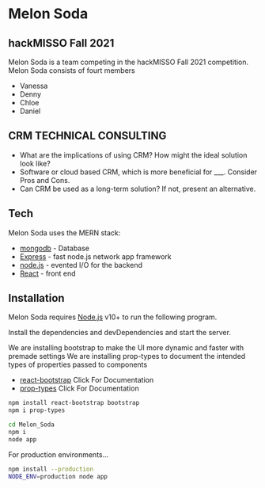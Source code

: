 # Melon Soda
## hackMISSO Fall 2021

Melon Soda is a team competing in the hackMISSO Fall 2021 competition.
Melon Soda consists of fourt members

- Vanessa  
- Denny
- Chloe
- Daniel

## CRM TECHNICAL CONSULTING
- What are the implications of using CRM? How might the ideal solution look like?
- Software or cloud based CRM, which is more beneficial for ___. Consider Pros and Cons.
- Can CRM be used as a long-term solution? If not, present an alternative.

## Tech
Melon Soda uses the MERN stack:
- [mongodb](https://www.mongodb.com/cloud/atlas/lp/try2?utm_content=rsatest101321_exp_rsaad&utm_source=google&utm_campaign=gs_americas_united_states_search_core_brand_atlas_desktop_rsaexp2&utm_term=mongodb&utm_medium=cpc_paid_search&utm_ad=e&utm_ad_campaign_id=14931263937&adgroup=129255360958&gclid=CjwKCAiAm7OMBhAQEiwArvGi3Ik1lPjVtBvVGaCaT-jI8P5yntnW3cvlVHWCDmnguGtlK7kcdomJiBoCeMoQAvD_BwE) - Database
- [Express](https://expressjs.com/) - fast node.js network app framework
- [node.js](https://nodejs.org/en/) - evented I/O for the backend
- [React](https://reactjs.org/docs/context.html) - front end 

## Installation

Melon Soda requires [Node.js](https://nodejs.org/) v10+ to run the following program.

Install the dependencies and devDependencies and start the server.

We are installing bootstrap to make the UI more dynamic and faster with premade settings
We are installing prop-types to document the intended types of properties passed to components

- [react-bootstrap](https://react-bootstrap.github.io/) Click For Documentation
- [prop-types](https://www.npmjs.com/package/prop-types) Click For Documentation

```sh
npm install react-bootstrap bootstrap
npm i prop-types
```

```sh
cd Melon_Soda
npm i
node app
```

For production environments...

```sh
npm install --production
NODE_ENV=production node app
```
